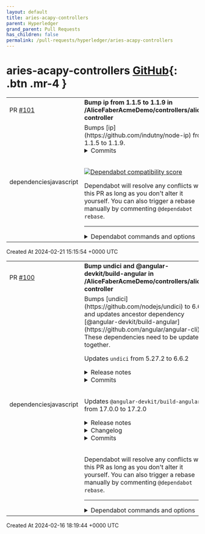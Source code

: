 ```yaml
---
layout: default
title: aries-acapy-controllers
parent: Hyperledger
grand_parent: Pull Requests
has_children: false
permalink: /pull-requests/hyperledger/aries-acapy-controllers
---
```


# aries-acapy-controllers <span class="fs-3 right-align">[GitHub](https://github.com/hyperledger/aries-acapy-controllers){: .btn .mr-4 }</span>


<div>
    <table>
        <tr>
            <td>
                PR <a href="https://github.com/hyperledger/aries-acapy-controllers/pull/101" class=".btn">#101</a>
            </td>
            <td>
                <b>
                    Bump ip from 1.1.5 to 1.1.9 in /AliceFaberAcmeDemo/controllers/alice-controller
                </b>
            </td>
        </tr>
        <tr>
            <td>
                <span class="chip">dependencies</span><span class="chip">javascript</span>
            </td>
            <td>
                Bumps [ip](https://github.com/indutny/node-ip) from 1.1.5 to 1.1.9.
<details>
<summary>Commits</summary>
<ul>
<li><a href="https://github.com/indutny/node-ip/commit/1ecbf2fd8c0cc85e44c3b587d2de641f50dc0217"><code>1ecbf2f</code></a> 1.1.9</li>
<li><a href="https://github.com/indutny/node-ip/commit/6a3ada9b471b09d5f0f5be264911ab564bf67894"><code>6a3ada9</code></a> lib: fixed CVE-2023-42282 and added unit test</li>
<li><a href="https://github.com/indutny/node-ip/commit/5dc3b2f3f4b4690fa9a918fa5085b6fca9979fca"><code>5dc3b2f</code></a> 1.1.8</li>
<li><a href="https://github.com/indutny/node-ip/commit/8e6f28b23a89245eeac74ad2ef9eb0d27cb27e1c"><code>8e6f28b</code></a> lib: even better node 6 support</li>
<li><a href="https://github.com/indutny/node-ip/commit/088c9e5664e43cda2a43c1e5b4acf921bb6613a9"><code>088c9e5</code></a> 1.1.7</li>
<li><a href="https://github.com/indutny/node-ip/commit/1a4ca35ddc55d2987bb1a7e38e9a729a59174611"><code>1a4ca35</code></a> lib: add back support for Node.js 6</li>
<li><a href="https://github.com/indutny/node-ip/commit/af82ef42adc513b20f7d1213421ca4b901d10f3d"><code>af82ef4</code></a> 1.1.6</li>
<li><a href="https://github.com/indutny/node-ip/commit/dba19f6c0c6560bbc5bc18ad12976005900def87"><code>dba19f6</code></a> package: exclude test folder from publishing</li>
<li><a href="https://github.com/indutny/node-ip/commit/7cd7f30991363d818cb0c6718a1ad5473c795b12"><code>7cd7f30</code></a> ci: use github workflows</li>
<li><a href="https://github.com/indutny/node-ip/commit/4de50aec875d12b004849e11e19d6daf68b50c2d"><code>4de50ae</code></a> lib: node 18 support</li>
<li>See full diff in <a href="https://github.com/indutny/node-ip/compare/v1.1.5...v1.1.9">compare view</a></li>
</ul>
</details>
<br />


[![Dependabot compatibility score](https://dependabot-badges.githubapp.com/badges/compatibility_score?dependency-name=ip&package-manager=npm_and_yarn&previous-version=1.1.5&new-version=1.1.9)](https://docs.github.com/en/github/managing-security-vulnerabilities/about-dependabot-security-updates#about-compatibility-scores)

Dependabot will resolve any conflicts with this PR as long as you don't alter it yourself. You can also trigger a rebase manually by commenting `@dependabot rebase`.

[//]: # (dependabot-automerge-start)
[//]: # (dependabot-automerge-end)

---

<details>
<summary>Dependabot commands and options</summary>
<br />

You can trigger Dependabot actions by commenting on this PR:
- `@dependabot rebase` will rebase this PR
- `@dependabot recreate` will recreate this PR, overwriting any edits that have been made to it
- `@dependabot merge` will merge this PR after your CI passes on it
- `@dependabot squash and merge` will squash and merge this PR after your CI passes on it
- `@dependabot cancel merge` will cancel a previously requested merge and block automerging
- `@dependabot reopen` will reopen this PR if it is closed
- `@dependabot close` will close this PR and stop Dependabot recreating it. You can achieve the same result by closing it manually
- `@dependabot show <dependency name> ignore conditions` will show all of the ignore conditions of the specified dependency
- `@dependabot ignore this major version` will close this PR and stop Dependabot creating any more for this major version (unless you reopen the PR or upgrade to it yourself)
- `@dependabot ignore this minor version` will close this PR and stop Dependabot creating any more for this minor version (unless you reopen the PR or upgrade to it yourself)
- `@dependabot ignore this dependency` will close this PR and stop Dependabot creating any more for this dependency (unless you reopen the PR or upgrade to it yourself)
You can disable automated security fix PRs for this repo from the [Security Alerts page](https://github.com/hyperledger/aries-acapy-controllers/network/alerts).

</details>
            </td>
        </tr>
    </table>
    <div class="right-align">
        Created At 2024-02-21 15:15:54 +0000 UTC
    </div>
</div>

<div>
    <table>
        <tr>
            <td>
                PR <a href="https://github.com/hyperledger/aries-acapy-controllers/pull/100" class=".btn">#100</a>
            </td>
            <td>
                <b>
                    Bump undici and @angular-devkit/build-angular in /AliceFaberAcmeDemo/controllers/alice-controller
                </b>
            </td>
        </tr>
        <tr>
            <td>
                <span class="chip">dependencies</span><span class="chip">javascript</span>
            </td>
            <td>
                Bumps [undici](https://github.com/nodejs/undici) to 6.6.2 and updates ancestor dependency [@angular-devkit/build-angular](https://github.com/angular/angular-cli). These dependencies need to be updated together.

Updates `undici` from 5.27.2 to 6.6.2
<details>
<summary>Release notes</summary>
<p><em>Sourced from <a href="https://github.com/nodejs/undici/releases">undici's releases</a>.</em></p>
<blockquote>
<h2>v6.6.2</h2>
<h2>What's Changed</h2>
<ul>
<li>fix: webidl.brandcheck non strict should throw by <a href="https://github.com/Uzlopak"><code>@​Uzlopak</code></a> in <a href="https://redirect.github.com/nodejs/undici/pull/2683">nodejs/undici#2683</a></li>
<li>fix: expose EventSource for nodejs by <a href="https://github.com/Uzlopak"><code>@​Uzlopak</code></a> in <a href="https://redirect.github.com/nodejs/undici/pull/2645">nodejs/undici#2645</a></li>
<li>test: more information from debug tests by <a href="https://github.com/Uzlopak"><code>@​Uzlopak</code></a> in <a href="https://redirect.github.com/nodejs/undici/pull/2695">nodejs/undici#2695</a></li>
<li>Fix broken test on linux by <a href="https://github.com/mcollina"><code>@​mcollina</code></a> in <a href="https://redirect.github.com/nodejs/undici/pull/2699">nodejs/undici#2699</a></li>
<li>fix: fix the linux patch by <a href="https://github.com/Uzlopak"><code>@​Uzlopak</code></a> in <a href="https://redirect.github.com/nodejs/undici/pull/2703">nodejs/undici#2703</a></li>
<li>test(wpt): mark timed out tests as 'failed' by <a href="https://github.com/rossilor95"><code>@​rossilor95</code></a> in <a href="https://redirect.github.com/nodejs/undici/pull/2644">nodejs/undici#2644</a></li>
<li>build(deps-dev): bump borp from 0.5.0 to 0.9.1 by <a href="https://github.com/dependabot"><code>@​dependabot</code></a> in <a href="https://redirect.github.com/nodejs/undici/pull/2702">nodejs/undici#2702</a></li>
<li>perf: use insertion sort algorithm by <a href="https://github.com/tsctx"><code>@​tsctx</code></a> in <a href="https://redirect.github.com/nodejs/undici/pull/2706">nodejs/undici#2706</a></li>
<li>fix: run node tests on merge by <a href="https://github.com/Uzlopak"><code>@​Uzlopak</code></a> in <a href="https://redirect.github.com/nodejs/undici/pull/2707">nodejs/undici#2707</a></li>
</ul>
<h2>New Contributors</h2>
<ul>
<li><a href="https://github.com/rossilor95"><code>@​rossilor95</code></a> made their first contribution in <a href="https://redirect.github.com/nodejs/undici/pull/2644">nodejs/undici#2644</a></li>
</ul>
<p><strong>Full Changelog</strong>: <a href="https://github.com/nodejs/undici/compare/v6.6.1...v6.6.2">https://github.com/nodejs/undici/compare/v6.6.1...v6.6.2</a></p>
<h2>v6.6.1</h2>
<h2>⚠️ Security Release ⚠️</h2>
<p>Fixes:</p>
<ul>
<li><a href="https://github.com/nodejs/undici/security/advisories/GHSA-9f24-jqhm-jfcw">CVE-2024-24750, Backpressure request ignored in fetch()</a></li>
<li><a href="https://github.com/nodejs/undici/security/advisories/GHSA-3787-6prv-h9w3">CVE-2024-24758 Proxy-Authorization header not cleared on cross-origin redirect in fetch</a></li>
</ul>
<h2>What's Changed</h2>
<ul>
<li>fix: flaky debug test by <a href="https://github.com/Uzlopak"><code>@​Uzlopak</code></a> in <a href="https://redirect.github.com/nodejs/undici/pull/2687">nodejs/undici#2687</a></li>
<li>build(deps): bump github/codeql-action from 3.22.12 to 3.23.2 by <a href="https://github.com/dependabot"><code>@​dependabot</code></a> in <a href="https://redirect.github.com/nodejs/undici/pull/2688">nodejs/undici#2688</a></li>
<li>build(deps): bump actions/dependency-review-action from 3.1.0 to 4.0.0 by <a href="https://github.com/dependabot"><code>@​dependabot</code></a> in <a href="https://redirect.github.com/nodejs/undici/pull/2689">nodejs/undici#2689</a></li>
<li>fix: ci pipeline warnings by <a href="https://github.com/Uzlopak"><code>@​Uzlopak</code></a> in <a href="https://redirect.github.com/nodejs/undici/pull/2685">nodejs/undici#2685</a></li>
<li>perf: optimize Iterator by <a href="https://github.com/tsctx"><code>@​tsctx</code></a> in <a href="https://redirect.github.com/nodejs/undici/pull/2692">nodejs/undici#2692</a></li>
</ul>
<p><strong>Full Changelog</strong>: <a href="https://github.com/nodejs/undici/compare/v6.6.0...v6.6.1">https://github.com/nodejs/undici/compare/v6.6.0...v6.6.1</a></p>
<h2>v6.6.0</h2>
<h2>What's Changed</h2>
<ul>
<li>add webSocket example by <a href="https://github.com/mertcanaltin"><code>@​mertcanaltin</code></a> in <a href="https://redirect.github.com/nodejs/undici/pull/2626">nodejs/undici#2626</a></li>
<li>chore: remove atomic-sleep as dev dependency by <a href="https://github.com/Uzlopak"><code>@​Uzlopak</code></a> in <a href="https://redirect.github.com/nodejs/undici/pull/2648">nodejs/undici#2648</a></li>
<li>chore: remove semver as dev dependency by <a href="https://github.com/Uzlopak"><code>@​Uzlopak</code></a> in <a href="https://redirect.github.com/nodejs/undici/pull/2646">nodejs/undici#2646</a></li>
<li>chore: remove table as dev dependency by <a href="https://github.com/Uzlopak"><code>@​Uzlopak</code></a> in <a href="https://redirect.github.com/nodejs/undici/pull/2649">nodejs/undici#2649</a></li>
<li>chore: remove delay as dev dependency by <a href="https://github.com/Uzlopak"><code>@​Uzlopak</code></a> in <a href="https://redirect.github.com/nodejs/undici/pull/2647">nodejs/undici#2647</a></li>
<li>chore: reduce noise in test-logs test/issue-2349.js by <a href="https://github.com/Uzlopak"><code>@​Uzlopak</code></a> in <a href="https://redirect.github.com/nodejs/undici/pull/2655">nodejs/undici#2655</a></li>
<li>chore: fix faketimer warning in test/request-timeout.js by <a href="https://github.com/Uzlopak"><code>@​Uzlopak</code></a> in <a href="https://redirect.github.com/nodejs/undici/pull/2656">nodejs/undici#2656</a></li>
<li>chore: reduce noise in test logs test/client-node-max-header-size.js by <a href="https://github.com/Uzlopak"><code>@​Uzlopak</code></a> in <a href="https://redirect.github.com/nodejs/undici/pull/2654">nodejs/undici#2654</a></li>
<li>refactor: use fromInnerResponse by <a href="https://github.com/tsctx"><code>@​tsctx</code></a> in <a href="https://redirect.github.com/nodejs/undici/pull/2635">nodejs/undici#2635</a></li>
<li>fix: support deflate raw responses by <a href="https://github.com/Uzlopak"><code>@​Uzlopak</code></a> in <a href="https://redirect.github.com/nodejs/undici/pull/2650">nodejs/undici#2650</a></li>
<li>Support building for externally shared js builtins by <a href="https://github.com/mochaaP"><code>@​mochaaP</code></a> in <a href="https://redirect.github.com/nodejs/undici/pull/2643">nodejs/undici#2643</a></li>
<li>fix: typo clampAndCoarsenConnectionTimingInfo by <a href="https://github.com/Uzlopak"><code>@​Uzlopak</code></a> in <a href="https://redirect.github.com/nodejs/undici/pull/2653">nodejs/undici#2653</a></li>
<li>chore: use 'node:'-prefix for requiring node core modules by <a href="https://github.com/Uzlopak"><code>@​Uzlopak</code></a> in <a href="https://redirect.github.com/nodejs/undici/pull/2662">nodejs/undici#2662</a></li>
</ul>
<!-- raw HTML omitted -->
</blockquote>
<p>... (truncated)</p>
</details>
<details>
<summary>Commits</summary>
<ul>
<li><a href="https://github.com/nodejs/undici/commit/e48df9620edf1428bd457f481d47fa2c77f75322"><code>e48df96</code></a> fix: run node tests on merge (<a href="https://redirect.github.com/nodejs/undici/issues/2707">#2707</a>)</li>
<li><a href="https://github.com/nodejs/undici/commit/2b3c9b72c84155f8b4ad72a95f5c3a24d2d6045a"><code>2b3c9b7</code></a> perf: use insertion sort algorithm (<a href="https://redirect.github.com/nodejs/undici/issues/2706">#2706</a>)</li>
<li><a href="https://github.com/nodejs/undici/commit/f1873208c02bcef7af64f08a194a2c065d7a0710"><code>f187320</code></a> Bumped v6.6.2</li>
<li><a href="https://github.com/nodejs/undici/commit/8e1407824ccd55ed5348eb6fd13616975f4f3a25"><code>8e14078</code></a> build(deps-dev): bump borp from 0.5.0 to 0.9.1 (<a href="https://redirect.github.com/nodejs/undici/issues/2702">#2702</a>)</li>
<li><a href="https://github.com/nodejs/undici/commit/fa28c054ee765f8533d36a2960912b86cc890ee7"><code>fa28c05</code></a> test(wpt): mark timed out tests as 'failed' (<a href="https://redirect.github.com/nodejs/undici/issues/2644">#2644</a>)</li>
<li><a href="https://github.com/nodejs/undici/commit/d5ad4664732f928bd88a90a2f13c382f094fb5f9"><code>d5ad466</code></a> fix: fix the linux patch (<a href="https://redirect.github.com/nodejs/undici/issues/2703">#2703</a>)</li>
<li><a href="https://github.com/nodejs/undici/commit/cf4d90dff47dd9d1be9241fe9a324f6b7f671dda"><code>cf4d90d</code></a> Fix broken test on linux (<a href="https://redirect.github.com/nodejs/undici/issues/2699">#2699</a>)</li>
<li><a href="https://github.com/nodejs/undici/commit/a0812d8aed8752f76cdbd11f14693abd43689fa6"><code>a0812d8</code></a> test: more resilient debug tests (<a href="https://redirect.github.com/nodejs/undici/issues/2695">#2695</a>)</li>
<li><a href="https://github.com/nodejs/undici/commit/415a54081deeb5b4a081897f60454f6bd107c6b0"><code>415a540</code></a> fix: expose eventsource for nodejs (<a href="https://redirect.github.com/nodejs/undici/issues/2645">#2645</a>)</li>
<li><a href="https://github.com/nodejs/undici/commit/2cc38adb0fffbab8c917790c638206596083fd74"><code>2cc38ad</code></a> fix: webidl.brandcheck non strict should throw (<a href="https://redirect.github.com/nodejs/undici/issues/2683">#2683</a>)</li>
<li>Additional commits viewable in <a href="https://github.com/nodejs/undici/compare/v5.27.2...v6.6.2">compare view</a></li>
</ul>
</details>
<br />

Updates `@angular-devkit/build-angular` from 17.0.0 to 17.2.0
<details>
<summary>Release notes</summary>
<p><em>Sourced from <a href="https://github.com/angular/angular-cli/releases"><code>@​angular-devkit/build-angular</code>'s releases</a>.</em></p>
<blockquote>
<h2>v17.2.0</h2>
<p><!-- raw HTML omitted --><!-- raw HTML omitted --></p>
<h1>17.2.0 (2024-02-14)</h1>
<h3><code>@​schematics/angular</code></h3>
<table>
<thead>
<tr>
<th>Commit</th>
<th>Description</th>
</tr>
</thead>
<tbody>
<tr>
<td><a href="https://github.com/angular/angular-cli/commit/03e1aa7904acfe9d12eaf3717d1b136159893a76"><img src="https://img.shields.io/badge/03e1aa790-feat-blue" alt="feat - 03e1aa790" /></a></td>
<td>add support to <code>bun</code> package manager</td>
</tr>
</tbody>
</table>
<h3><code>@​angular/cli</code></h3>
<table>
<thead>
<tr>
<th>Commit</th>
<th>Description</th>
</tr>
</thead>
<tbody>
<tr>
<td><a href="https://github.com/angular/angular-cli/commit/b3e206741c5b59b8563b7c60a1f66c49802549e7"><img src="https://img.shields.io/badge/b3e206741-feat-blue" alt="feat - b3e206741" /></a></td>
<td>add support to <code>bun</code> package manager</td>
</tr>
</tbody>
</table>
<h3><code>@​angular-devkit/build-angular</code></h3>
<table>
<thead>
<tr>
<th>Commit</th>
<th>Description</th>
</tr>
</thead>
<tbody>
<tr>
<td><a href="https://github.com/angular/angular-cli/commit/7f57123fd40b345d7880cb9e2eccd4757c0fb6ee"><img src="https://img.shields.io/badge/7f57123fd-feat-blue" alt="feat - 7f57123fd" /></a></td>
<td>add define build option to application builder</td>
</tr>
<tr>
<td><a href="https://github.com/angular/angular-cli/commit/f4f535653a34c2a7c37c51c98680b6b1766c6d0d"><img src="https://img.shields.io/badge/f4f535653-feat-blue" alt="feat - f4f535653" /></a></td>
<td>add JSON build logs when using the application builder</td>
</tr>
<tr>
<td><a href="https://github.com/angular/angular-cli/commit/b59f663e5715e009b05bf560637c1bca3b112784"><img src="https://img.shields.io/badge/b59f663e5-feat-blue" alt="feat - b59f663e5" /></a></td>
<td>allow control of Vite-based development server prebundling</td>
</tr>
<tr>
<td><a href="https://github.com/angular/angular-cli/commit/8f47f1e965b25f3d976eda701ae2e7b7e8cccfa3"><img src="https://img.shields.io/badge/8f47f1e96-feat-blue" alt="feat - 8f47f1e96" /></a></td>
<td>provide default and abbreviated build target support for dev-server and extract-i18n</td>
</tr>
<tr>
<td><a href="https://github.com/angular/angular-cli/commit/7a12074dc940f1aa8f5347071324fa0d2fd1300b"><img src="https://img.shields.io/badge/7a12074dc-feat-blue" alt="feat - 7a12074dc" /></a></td>
<td>provide option to allow automatically cleaning the terminal screen during rebuilds</td>
</tr>
<tr>
<td><a href="https://github.com/angular/angular-cli/commit/7c522aa8742cd936bb0dfd30773d88f3ef92d488"><img src="https://img.shields.io/badge/7c522aa87-feat-blue" alt="feat - 7c522aa87" /></a></td>
<td>support using custom postcss configuration with application builder</td>
</tr>
<tr>
<td><a href="https://github.com/angular/angular-cli/commit/476a68daa9746d29d3f74f68307d982d1d66f94c"><img src="https://img.shields.io/badge/476a68daa-fix-green" alt="fix - 476a68daa" /></a></td>
<td>add output location in build stats</td>
</tr>
<tr>
<td><a href="https://github.com/angular/angular-cli/commit/5e6f1a9f4362e9b12db64c7c2e609a346b17963d"><img src="https://img.shields.io/badge/5e6f1a9f4-fix-green" alt="fix - 5e6f1a9f4" /></a></td>
<td>avoid preloading server chunks</td>
</tr>
<tr>
<td><a href="https://github.com/angular/angular-cli/commit/41ea985f9317b11cfa6627a2d3f6b34ff4dbc134"><img src="https://img.shields.io/badge/41ea985f9-fix-green" alt="fix - 41ea985f9" /></a></td>
<td>display server bundles in build stats</td>
</tr>
<tr>
<td><a href="https://github.com/angular/angular-cli/commit/d493609d30e1f148a7efb72bd64227521a326fbb"><img src="https://img.shields.io/badge/d493609d3-fix-green" alt="fix - d493609d3" /></a></td>
<td>downgrade copy-webpack-plugin to workaround Node.js support issue</td>
</tr>
<tr>
<td><a href="https://github.com/angular/angular-cli/commit/8d5af1d5c78ce9aa996f6ba138b99d0bb5005d46"><img src="https://img.shields.io/badge/8d5af1d5c-fix-green" alt="fix - 8d5af1d5c" /></a></td>
<td>ensure correct <code>.html</code> served with Vite dev-server</td>
</tr>
<tr>
<td><a href="https://github.com/angular/angular-cli/commit/944cbcdb1af62855febc931fce92debf28a3b2a5"><img src="https://img.shields.io/badge/944cbcdb1-fix-green" alt="fix - 944cbcdb1" /></a></td>
<td>limit the number of lazy chunks visible in the stats table</td>
</tr>
<tr>
<td><a href="https://github.com/angular/angular-cli/commit/905e13633071b1db25621ae9f2762a48fe010df1"><img src="https://img.shields.io/badge/905e13633-fix-green" alt="fix - 905e13633" /></a></td>
<td>support string as plugin option in custom postcss plugin config</td>
</tr>
</tbody>
</table>
<h3><code>@​angular-devkit/schematics</code></h3>
<table>
<thead>
<tr>
<th>Commit</th>
<th>Description</th>
</tr>
</thead>
<tbody>
<tr>
<td><a href="https://github.com/angular/angular-cli/commit/da1c38c486b07d5a1b2933f23f83c6231b512e0f"><img src="https://img.shields.io/badge/da1c38c48-fix-green" alt="fix - da1c38c48" /></a></td>
<td>add <code>bun</code> to known package managers</td>
</tr>
</tbody>
</table>
<h3><code>@​angular/create</code></h3>
<table>
<thead>
<tr>
<th>Commit</th>
<th>Description</th>
</tr>
</thead>
<tbody>
<tr>
<td><a href="https://github.com/angular/angular-cli/commit/600498f2cd3e3251e7e6e3dd3505c5e943b2986a"><img src="https://img.shields.io/badge/600498f2c-feat-blue" alt="feat - 600498f2c" /></a></td>
<td>add support to <code>bun</code> package manager</td>
</tr>
</tbody>
</table>
<h2>v17.2.0-rc.0</h2>
<p><!-- raw HTML omitted --><!-- raw HTML omitted --></p>
<h1>17.2.0-rc.0 (2024-02-08)</h1>
<h3><code>@​angular-devkit/build-angular</code></h3>
<table>
<thead>
<tr>
<th>Commit</th>
<th>Description</th>
</tr>
</thead>
<tbody>
<tr>
<td><a href="https://github.com/angular/angular-cli/commit/7f57123fd40b345d7880cb9e2eccd4757c0fb6ee"><img src="https://img.shields.io/badge/7f57123fd-feat-blue" alt="feat - 7f57123fd" /></a></td>
<td>add define build option to application builder</td>
</tr>
<tr>
<td><a href="https://github.com/angular/angular-cli/commit/b59f663e5715e009b05bf560637c1bca3b112784"><img src="https://img.shields.io/badge/b59f663e5-feat-blue" alt="feat - b59f663e5" /></a></td>
<td>allow control of Vite-based development server prebundling</td>
</tr>
<tr>
<td><a href="https://github.com/angular/angular-cli/commit/7a12074dc940f1aa8f5347071324fa0d2fd1300b"><img src="https://img.shields.io/badge/7a12074dc-feat-blue" alt="feat - 7a12074dc" /></a></td>
<td>provide option to allow automatically cleaning the terminal screen during rebuilds</td>
</tr>
<tr>
<td><a href="https://github.com/angular/angular-cli/commit/2a25e06eaeba1e30ca6ddd76e7bd46b66c2112db"><img src="https://img.shields.io/badge/2a25e06ea-fix-green" alt="fix - 2a25e06ea" /></a></td>
<td>allow <code>./</code> baseHref when using vite based server</td>
</tr>
<tr>
<td><a href="https://github.com/angular/angular-cli/commit/5e6f1a9f4362e9b12db64c7c2e609a346b17963d"><img src="https://img.shields.io/badge/5e6f1a9f4-fix-green" alt="fix - 5e6f1a9f4" /></a></td>
<td>avoid preloading server chunks</td>
</tr>
<tr>
<td><a href="https://github.com/angular/angular-cli/commit/8d5af1d5c78ce9aa996f6ba138b99d0bb5005d46"><img src="https://img.shields.io/badge/8d5af1d5c-fix-green" alt="fix - 8d5af1d5c" /></a></td>
<td>ensure correct <code>.html</code> served with Vite dev-server</td>
</tr>
<tr>
<td><a href="https://github.com/angular/angular-cli/commit/1aeeb7da099ff90126b0844eb6c8ed21d174e617"><img src="https://img.shields.io/badge/1aeeb7da0-fix-green" alt="fix - 1aeeb7da0" /></a></td>
<td>ensure WebWorker main entry is used in output code</td>
</tr>
</tbody>
</table>
<!-- raw HTML omitted -->
</blockquote>
<p>... (truncated)</p>
</details>
<details>
<summary>Changelog</summary>
<p><em>Sourced from <a href="https://github.com/angular/angular-cli/blob/main/CHANGELOG.md"><code>@​angular-devkit/build-angular</code>'s changelog</a>.</em></p>
<blockquote>
<h1>17.2.0 (2024-02-14)</h1>
<h3><code>@​angular/cli</code></h3>
<table>
<thead>
<tr>
<th>Commit</th>
<th>Type</th>
<th>Description</th>
</tr>
</thead>
<tbody>
<tr>
<td><a href="https://github.com/angular/angular-cli/commit/b3e206741c5b59b8563b7c60a1f66c49802549e7">b3e206741</a></td>
<td>feat</td>
<td>add support to <code>bun</code> package manager</td>
</tr>
</tbody>
</table>
<h3><code>@​schematics/angular</code></h3>
<table>
<thead>
<tr>
<th>Commit</th>
<th>Type</th>
<th>Description</th>
</tr>
</thead>
<tbody>
<tr>
<td><a href="https://github.com/angular/angular-cli/commit/03e1aa7904acfe9d12eaf3717d1b136159893a76">03e1aa790</a></td>
<td>feat</td>
<td>add support to <code>bun</code> package manager</td>
</tr>
</tbody>
</table>
<h3><code>@​angular-devkit/build-angular</code></h3>
<table>
<thead>
<tr>
<th>Commit</th>
<th>Type</th>
<th>Description</th>
</tr>
</thead>
<tbody>
<tr>
<td><a href="https://github.com/angular/angular-cli/commit/7f57123fd40b345d7880cb9e2eccd4757c0fb6ee">7f57123fd</a></td>
<td>feat</td>
<td>add define build option to application builder</td>
</tr>
<tr>
<td><a href="https://github.com/angular/angular-cli/commit/f4f535653a34c2a7c37c51c98680b6b1766c6d0d">f4f535653</a></td>
<td>feat</td>
<td>add JSON build logs when using the application builder</td>
</tr>
<tr>
<td><a href="https://github.com/angular/angular-cli/commit/b59f663e5715e009b05bf560637c1bca3b112784">b59f663e5</a></td>
<td>feat</td>
<td>allow control of Vite-based development server prebundling</td>
</tr>
<tr>
<td><a href="https://github.com/angular/angular-cli/commit/8f47f1e965b25f3d976eda701ae2e7b7e8cccfa3">8f47f1e96</a></td>
<td>feat</td>
<td>provide default and abbreviated build target support for dev-server and extract-i18n</td>
</tr>
<tr>
<td><a href="https://github.com/angular/angular-cli/commit/7a12074dc940f1aa8f5347071324fa0d2fd1300b">7a12074dc</a></td>
<td>feat</td>
<td>provide option to allow automatically cleaning the terminal screen during rebuilds</td>
</tr>
<tr>
<td><a href="https://github.com/angular/angular-cli/commit/7c522aa8742cd936bb0dfd30773d88f3ef92d488">7c522aa87</a></td>
<td>feat</td>
<td>support using custom postcss configuration with application builder</td>
</tr>
<tr>
<td><a href="https://github.com/angular/angular-cli/commit/476a68daa9746d29d3f74f68307d982d1d66f94c">476a68daa</a></td>
<td>fix</td>
<td>add output location in build stats</td>
</tr>
<tr>
<td><a href="https://github.com/angular/angular-cli/commit/5e6f1a9f4362e9b12db64c7c2e609a346b17963d">5e6f1a9f4</a></td>
<td>fix</td>
<td>avoid preloading server chunks</td>
</tr>
<tr>
<td><a href="https://github.com/angular/angular-cli/commit/41ea985f9317b11cfa6627a2d3f6b34ff4dbc134">41ea985f9</a></td>
<td>fix</td>
<td>display server bundles in build stats</td>
</tr>
<tr>
<td><a href="https://github.com/angular/angular-cli/commit/d493609d30e1f148a7efb72bd64227521a326fbb">d493609d3</a></td>
<td>fix</td>
<td>downgrade copy-webpack-plugin to workaround Node.js support issue</td>
</tr>
<tr>
<td><a href="https://github.com/angular/angular-cli/commit/8d5af1d5c78ce9aa996f6ba138b99d0bb5005d46">8d5af1d5c</a></td>
<td>fix</td>
<td>ensure correct <code>.html</code> served with Vite dev-server</td>
</tr>
<tr>
<td><a href="https://github.com/angular/angular-cli/commit/944cbcdb1af62855febc931fce92debf28a3b2a5">944cbcdb1</a></td>
<td>fix</td>
<td>limit the number of lazy chunks visible in the stats table</td>
</tr>
<tr>
<td><a href="https://github.com/angular/angular-cli/commit/905e13633071b1db25621ae9f2762a48fe010df1">905e13633</a></td>
<td>fix</td>
<td>support string as plugin option in custom postcss plugin config</td>
</tr>
</tbody>
</table>
<h3><code>@​angular-devkit/schematics</code></h3>
<table>
<thead>
<tr>
<th>Commit</th>
<th>Type</th>
<th>Description</th>
</tr>
</thead>
<tbody>
<tr>
<td><a href="https://github.com/angular/angular-cli/commit/da1c38c486b07d5a1b2933f23f83c6231b512e0f">da1c38c48</a></td>
<td>fix</td>
<td>add <code>bun</code> to known package managers</td>
</tr>
</tbody>
</table>
<h3><code>@​angular/create</code></h3>
<table>
<thead>
<tr>
<th>Commit</th>
<th>Type</th>
<th>Description</th>
</tr>
</thead>
<tbody>
<tr>
<td><a href="https://github.com/angular/angular-cli/commit/600498f2cd3e3251e7e6e3dd3505c5e943b2986a">600498f2c</a></td>
<td>feat</td>
<td>add support to <code>bun</code> package manager</td>
</tr>
</tbody>
</table>
<!-- raw HTML omitted -->
<p><!-- raw HTML omitted --><!-- raw HTML omitted --></p>
<h1>17.1.4 (2024-02-14)</h1>
<!-- raw HTML omitted -->
</blockquote>
<p>... (truncated)</p>
</details>
<details>
<summary>Commits</summary>
<ul>
<li><a href="https://github.com/angular/angular-cli/commit/644010d2f41e1c2f2935866a0a8b2b80b5ee39d1"><code>644010d</code></a> release: cut the v17.2.0 release</li>
<li><a href="https://github.com/angular/angular-cli/commit/79b1edd9bf228a6e5d27f2e48b1d39d064963913"><code>79b1edd</code></a> build: update Angular peer deps packages to 17.2.0</li>
<li><a href="https://github.com/angular/angular-cli/commit/905e13633071b1db25621ae9f2762a48fe010df1"><code>905e136</code></a> fix(<code>@​angular-devkit/build-angular</code>): support string as plugin option in custom...</li>
<li><a href="https://github.com/angular/angular-cli/commit/d493609d30e1f148a7efb72bd64227521a326fbb"><code>d493609</code></a> fix(<code>@​angular-devkit/build-angular</code>): downgrade copy-webpack-plugin to workarou...</li>
<li><a href="https://github.com/angular/angular-cli/commit/8598bb51bfb107b318fc6ce6a9f4d3504effeb41"><code>8598bb5</code></a> fix(<code>@​angular-devkit/build-angular</code>): bypass Vite prebundling for absolute URL ...</li>
<li><a href="https://github.com/angular/angular-cli/commit/b07246a092e8941d0a37e0c452adf1431dd9ab33"><code>b07246a</code></a> fix(<code>@​angular/cli</code>): prevent BOM errors in <code>package.json</code> during <code>ng update</code></li>
<li><a href="https://github.com/angular/angular-cli/commit/da1c38c486b07d5a1b2933f23f83c6231b512e0f"><code>da1c38c</code></a> fix(<code>@​angular-devkit/schematics</code>): add <code>bun</code> to known package managers</li>
<li><a href="https://github.com/angular/angular-cli/commit/d50c4ccc4dfc1fc7b4ec0ece3cc47bcd81b5dd90"><code>d50c4cc</code></a> release: cut the v17.2.0-rc.0 release</li>
<li><a href="https://github.com/angular/angular-cli/commit/1b6b7942aae7148bbc12fcb2d792d0dac7fc1568"><code>1b6b794</code></a> docs: release notes for the v17.1.3 release</li>
<li><a href="https://github.com/angular/angular-cli/commit/1aeeb7da099ff90126b0844eb6c8ed21d174e617"><code>1aeeb7d</code></a> fix(<code>@​angular-devkit/build-angular</code>): ensure WebWorker main entry is used in ou...</li>
<li>Additional commits viewable in <a href="https://github.com/angular/angular-cli/compare/17.0.0...17.2.0">compare view</a></li>
</ul>
</details>
<br />


Dependabot will resolve any conflicts with this PR as long as you don't alter it yourself. You can also trigger a rebase manually by commenting `@dependabot rebase`.

[//]: # (dependabot-automerge-start)
[//]: # (dependabot-automerge-end)

---

<details>
<summary>Dependabot commands and options</summary>
<br />

You can trigger Dependabot actions by commenting on this PR:
- `@dependabot rebase` will rebase this PR
- `@dependabot recreate` will recreate this PR, overwriting any edits that have been made to it
- `@dependabot merge` will merge this PR after your CI passes on it
- `@dependabot squash and merge` will squash and merge this PR after your CI passes on it
- `@dependabot cancel merge` will cancel a previously requested merge and block automerging
- `@dependabot reopen` will reopen this PR if it is closed
- `@dependabot close` will close this PR and stop Dependabot recreating it. You can achieve the same result by closing it manually
- `@dependabot show <dependency name> ignore conditions` will show all of the ignore conditions of the specified dependency
- `@dependabot ignore this major version` will close this PR and stop Dependabot creating any more for this major version (unless you reopen the PR or upgrade to it yourself)
- `@dependabot ignore this minor version` will close this PR and stop Dependabot creating any more for this minor version (unless you reopen the PR or upgrade to it yourself)
- `@dependabot ignore this dependency` will close this PR and stop Dependabot creating any more for this dependency (unless you reopen the PR or upgrade to it yourself)
You can disable automated security fix PRs for this repo from the [Security Alerts page](https://github.com/hyperledger/aries-acapy-controllers/network/alerts).

</details>
            </td>
        </tr>
    </table>
    <div class="right-align">
        Created At 2024-02-16 18:19:44 +0000 UTC
    </div>
</div>

